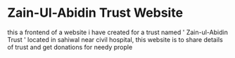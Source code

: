 #  Zain-Ul-Abidin Trust Website
this a frontend of a website i have created for a trust named ' Zain-ul-Abidin Trust ' located in sahiwal near civil hospital, this website is to share details of trust and get donations for needy prople